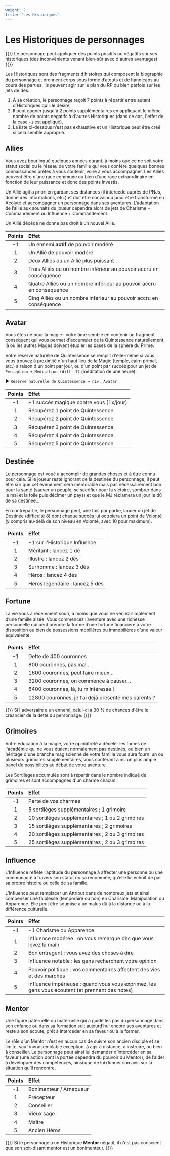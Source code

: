 ```yaml
---
weight: 2
title: "Les Historiques"
---
```


# Les Historiques de personnages

{{<hint info>}}
Le personnage peut appliquer des points positifs ou négatifs sur ses historiques (des inconvénients venant bien-sûr avec d'autres avantages)
{{</hint>}}

Les Historiques sont des fragments d’histoires qui composent la biographie du personnage et prennent corps sous forme d’atouts et de handicaps au cours des parties. Ils peuvent agir sur le plan du RP ou bien parfois sur les jets de dés.

1. À sa création, le personnage reçoit 7 points à répartir entre autant d’Historiques qu’il le désire,
1. Il peut gagner jusqu'à 2 points supplémentaires en appliquant le même nombre de points négatifs à d'autres Historiques (dans ce cas, l'effet de la case `-1` est appliqué),
1. La liste ci-dessous n’est pas exhaustive et un Historique peut être créé si cela semble approprié.

## Alliés
Vous avez bourlingué quelques années durant, à moins que ce ne soit votre statut social ou le réseau de votre famille qui vous confère quelques bonnes connaissances prêtes à vous soutenir, voire à vous accompagner. Les Alliés peuvent être d’une race commune ou bien d’une race extraordinaire en fonction de leur puissance et donc des points investis.

Un Allié agit a priori en gardant ses distances (il intercède auprès de PNJs, donne des informations, etc.) et doit être convaincu pour être transformé en Acolyte et accompagner un personnage dans ses aventures. L’adaptation de l’allié aux souhaits du joueur dépendra alors de jets de Charisme + Commandement ou Influence + Commandement.

Un Allié décédé ne donne pas droit à un nouvel Allié.

| Points | Effet |
|:---:|:---|
| -1 | Un ennemi **actif** de pouvoir modéré |
| 1 | Un Allié de pouvoir modéré |
| 2 | Deux Alliés ou un Allié plus puissant |
| 3 | Trois Alliés ou un nombre inférieur au pouvoir accru en conséquence |
| 4 | Quatre Alliés ou un nombre inférieur au pouvoir accru en conséquence |
| 5 | Cinq Alliés ou un nombre inférieur au pouvoir accru en conséquence |

## Avatar
Vous êtes né pour la magie : votre âme semble en contenir un fragment conséquent qui vous permet d'accumuler de la Quintessence naturellement là où les autres Mages doivent étudier les bases de la sphère du Prime.

Votre réserve naturelle de Quintessence se remplit d'elle-même si vous vous trouvez à proximité d'un haut lieu de la Magie (temple, cairn primal, etc.) à raison d'un point par jour, ou d'un point par succès pour un jet de `Perception + Méditation (diff. 7)` (méditation de une heure).

► `Réserve naturelle de Quintessence = niv. Avatar`

| Points | Effet |
|:---:|:---|
| -1 | +1 succès magique contre vous (1x/jour) |
| 1 | Récupérez 1 point de Quintessence |
| 2 | Récupérez 2 point de Quintessence |
| 3 | Récupérez 3 point de Quintessence |
| 4 | Récupérez 4 point de Quintessence |
| 5 | Récupérez 5 point de Quintessence |

## Destinée
Le personnage est voué à accomplir de grandes choses et à être connu pour cela. Si le joueur reste ignorant de la destinée du personnage, il peut être sûr que cet événement sera mémorable mais pas nécessairement bon pour la santé (sauver un peuple, se sacrifier pour la victoire, sombrer dans le mal et la folie puis décimer un pays) et que le MJ réclamera un jour le dû de sa destinée…

En contrepartie, le personnage peut, une fois par partie, lancer un jet de Destinée (difficulté 8) dont chaque succès lui octroiera un point de Volonté (y compris au-delà de son niveau en Volonté, avec 10 pour maximum).

| Points | Effet |
|:---:|:---|
| -1 | -1 sur l'Historique Influence |
| 1 | Méritant : lancez 1 dé |
| 2 | Illustre : lancez 2 dés |
| 3 | Surhomme : lancez 3 dés |
| 4 | Héros : lancez 4 dés |
| 5 | Héros légendaire : lancez 5 dés |

## Fortune
La vie vous a récemment souri, à moins que vous ne veniez simplement d’une famille aisée. Vous commencez l’aventure avec une richesse personnelle qui peut prendre la forme d’une fortune financière à votre disposition ou bien de possessions mobilières ou immobilières d’une valeur équivalente.

| Points | Effet |
|:---:|:---|
| -1 | Dette de 400 couronnes |
| 1 | 800 couronnes, pas mal… |
| 2 | 1600 couronnes, peut faire mieux… |
| 3 | 3200 couronnes, on commence à causer… |
| 4 | 6400 couronnes, là, tu m’intéresse ! |
| 5 | 12800 couronnes, je t’ai déjà présenté mes parents ? |

{{<hint warning>}}
Si l'adversaire a un ennemi, celui-ci a 30 % de chances d'être le créancier de la dette du personnage.
{{</hint>}}

## Grimoires

Votre éducation à la magie, votre opiniâtreté à déceler les tomes de l'académie qui ne vous étaient normalement pas destinés, ou bien un héritage d'une branche magiscienne de votre famille vous aura fourni un ou plusieurs grimoires supplémentaires, vous conférant ainsi un plus ample panel de possibilités au début de votre aventure.

Les Sortilèges accumulés sont à répartir dans le nombre indiqué de grimoires et sont accompagnés d'un charme chacun.

| Points | Effet |
|:---:|:---|
| -1 | Perte de vos charmes |
| 1 | 5 sortilèges supplémentaires ; 1 grimoire |
| 2 | 10 sortilèges supplémentaires ; 1 ou 2 grimoires |
| 3 | 15 sortilèges supplémentaires ; 2 grimoires |
| 4 | 20 sortilèges supplémentaires ; 2 ou 3 grimoires |
| 5 | 25 sortilèges supplémentaires ; 2 ou 3 grimoires |


## Influence
L’Influence reflète l’aptitude du personnage à affecter une personne ou une communauté à travers son statut ou sa renommée, qu’elle lui échoit de par sa propre histoire ou celle de sa famille.

L’Influence peut remplacer un Attribut dans de nombreux jets et ainsi compenser une faiblesse (temporaire ou non) en Charisme, Manipulation ou Apparence. Elle peut être soumise à un malus dû à la distance ou à la différence culturelle.

| Points | Effet |
|:---:|:---|
| -1 | -1 Charisme ou Apparence |
| 1 | Influence modérée : on vous remarque dès que vous levez la main |
| 2 | Bon entregent : vous avez des choses à dire |
| 3 | Influence notable : les gens recherchent votre opinion |
| 4 | Pouvoir politique : vos commentaires affectent des vies et des marchés |
| 5 | Influence impérieuse : quand vous vous exprimez, les gens vous écoutent (et prennent des notes) |


## Mentor
Une figure paternelle ou maternelle qui a guidé les pas du personnage dans son enfance ou dans sa formation suit aujourd’hui encore ses aventures et reste à son écoute, prêt à intercéder en sa faveur ou à le former.

Le rôle d’un Mentor n’est en aucun cas de suivre son ancien disciple et se limite, sauf invraisemblable exception, à agir à distance, à instruire, ou bien à conseiller. Le personnage peut ainsi lui demander d’intercéder en sa faveur (une action dont la portée dépendra du pouvoir du Mentor), de l’aider à développer des compétences, ainsi que de lui donner son avis sur la situation qu’il rencontre.

| Points | Effet |
|:---:|:---|
| -1 | Bonimenteur / Arnaqueur |
| 1 | Précepteur |
| 2 | Conseiller |
| 3 | Vieux sage |
| 4 | Maître |
| 5 | Ancien Héros |

{{<hint warning>}}
Si le personnage a un Historique **Mentor** négatif, il n'est pas conscient que son soit-disant mentor est un bonimenteur.
{{<hint>}}